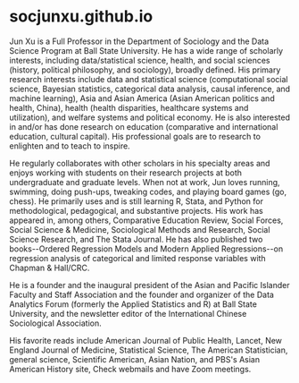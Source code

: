 # socjunxu.github.io
Jun Xu is a Full Professor  in the Department of Sociology and the Data Science Program at Ball State University. He has a wide range of scholarly interests, including data/statistical science, health, and social sciences (history, political philosophy, and sociology), broadly defined. His primary research interests include data and statistical science (computational social science, Bayesian statistics, categorical data analysis, causal inference, and machine learning), Asia and Asian America (Asian American politics and health, China),  health (health disparities, healthcare systems and utilization), and welfare systems and political economy. He is also interested in and/or has done research on education (comparative and international education, cultural capital). His professional goals are to research to enlighten and to teach to inspire.

He regularly collaborates with other scholars in his specialty areas and enjoys working with students on their research projects at both undergraduate and graduate levels. When not at work, Jun loves running, swimming, doing push-ups, tweaking codes, and playing board games (go, chess). He primarily uses and is still learning R, Stata, and Python for methodological, pedagogical, and substantive projects. His work has appeared in, among others, Comparative Education Review, Social Forces, Social Science & Medicine, Sociological Methods and Research, Social Science Research, and The Stata Journal. He has also published two books--Ordered Regression Models and Modern Applied Regressions--on regression analysis of categorical and limited response variables with Chapman & Hall/CRC.

He is a founder and the inaugural president of the Asian and Pacific Islander Faculty and Staff Association and the founder and organizer of the Data Analytics Forum (formerly the Applied Statistics and R) at Ball State University, and the newsletter editor of the International Chinese Sociological Association.

His favorite reads include American Journal of Public Health, Lancet, New England Journal of Medicine, Statistical Science, The American Statistician, general science, Scientific American, Asian Nation, and PBS's Asian American History site,  Check webmails and have Zoom meetings.
